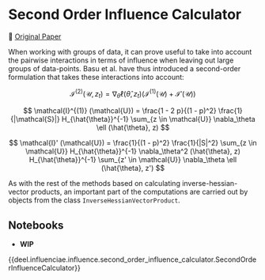 # Second Order Influence Calculator

📰 [Original Paper](https://arxiv.org/abs/1911.00418)

When working with groups of data, it can prove useful to take into account the pairwise interactions
in terms of influence when leaving out large groups of data-points. Basu et al. have thus introduced a
second-order formulation that takes these interactions into account:

$$ \mathcal{I}^{(2)} (\mathcal{U}, z_t) = \nabla_\theta \ell (\hat{\theta}, z_t) \left(\mathcal{I}^{(1)} (\mathcal{U}) + \mathcal{I}' (\mathcal{U})\right) $$

$$ \mathcal{I}^{(1)} (\mathcal{U}) = \frac{1 - 2 p}{(1 - p)^2} \frac{1}{|\mathcal{S}|} H_{\hat{\theta}}^{-1} \sum_{z \in \mathcal{U}} \nabla_\theta \ell (\hat{\theta}, z) $$

$$ \mathcal{I}' (\mathcal{U}) = \frac{1}{(1 - p)^2} \frac{1}{|S|^2} \sum_{z \in \mathcal{U}} H_{\hat{\theta}}^{-1} \nabla_\theta^2 (\hat{\theta}, z) H_{\hat{\theta}}^{-1} \sum_{z' \in \mathcal{U}} \nabla_\theta \ell (\hat{\theta}, z')  $$

As with the rest of the methods based on calculating inverse-hessian-vector products, an important part of the
computations are carried out by objects from the class `InverseHessianVectorProduct`.

## Notebooks

- **WIP**

{{deel.influenciae.influence.second_order_influence_calculator.SecondOrderInfluenceCalculator}}
